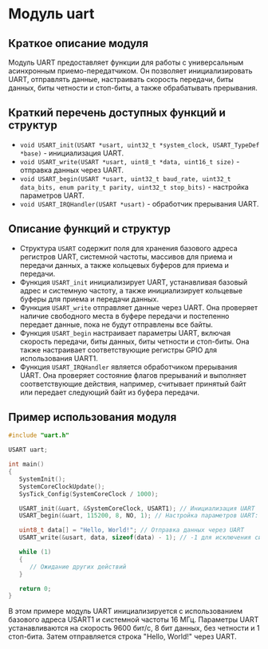 # Модуль uart

## Краткое описание модуля

Модуль UART предоставляет функции для работы с универсальным асинхронным приемо-передатчиком. Он позволяет инициализировать UART, отправлять данные, настраивать скорость передачи, биты данных, биты четности и стоп-биты, а также обрабатывать прерывания.

## Краткий перечень доступных функций и структур

- `void USART_init(USART *usart, uint32_t *system_clock, USART_TypeDef *base)` - инициализация UART.
- `void USART_write(USART *usart, uint8_t *data, uint16_t size)` - отправка данных через UART.
- `void USART_begin(USART *usart, uint32_t baud_rate, uint32_t data_bits, enum parity_t parity, uint32_t stop_bits)` - настройка параметров UART.
- `void USART_IRQHandler(USART *usart)` - обработчик прерывания UART.

## Описание функций и структур

- Структура `USART` содержит поля для хранения базового адреса регистров UART, системной частоты, массивов для приема и передачи данных, а также кольцевых буферов для приема и передачи.
- Функция `USART_init` инициализирует UART, устанавливая базовый адрес и системную частоту, а также инициализирует кольцевые буферы для приема и передачи данных.
- Функция `USART_write` отправляет данные через UART. Она проверяет наличие свободного места в буфере передачи и постепенно передает данные, пока не будут отправлены все байты.
- Функция `USART_begin` настраивает параметры UART, включая скорость передачи, биты данных, биты четности и стоп-биты. Она также настраивает соответствующие регистры GPIO для использования UART1.
- Функция `USART_IRQHandler` является обработчиком прерывания UART. Она проверяет состояние флагов прерываний и выполняет соответствующие действия, например, считывает принятый байт или передает следующий байт из буфера передачи.

## Пример использования модуля

```c
#include "uart.h"

USART uart;

int main()
{
   SystemInit();
   SystemCoreClockUpdate();
   SysTick_Config(SystemCoreClock / 1000);

   USART_init(&uart, &SystemCoreClock, USART1); // Инициализация UART
   USART_begin(&uart, 115200, 8, NO, 1); // Настройка параметров UART: скорость 9600 бит/с, 8 бит данных, без четности, 1 стоп-бит

   uint8_t data[] = "Hello, World!"; // Отправка данных через UART
   USART_write(&usart, data, sizeof(data) - 1); // -1 для исключения символа '\0'

   while (1)
   {
      // Ожидание других действий
   }

   return 0;
}
```

В этом примере модуль UART инициализируется с использованием базового адреса USART1 и системной частоты 16 МГц. Параметры UART устанавливаются на скорость 9600 бит/с, 8 бит данных, без четности и 1 стоп-бита. Затем отправляется строка "Hello, World!" через UART.
